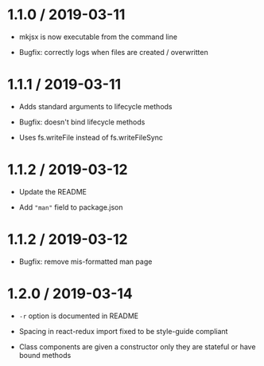 # 1.1.0 / 2019-03-11

- mkjsx is now executable from the command line

- Bugfix: correctly logs when files are created / overwritten

# 1.1.1 / 2019-03-11

- Adds standard arguments to lifecycle methods

- Bugfix: doesn't bind lifecycle methods

- Uses fs.writeFile instead of fs.writeFileSync

# 1.1.2 / 2019-03-12

- Update the README

- Add `"man"` field to package.json

# 1.1.2 / 2019-03-12

- Bugfix: remove mis-formatted man page

# 1.2.0 / 2019-03-14

- `-r` option is documented in README

- Spacing in react-redux import fixed to be style-guide compliant

- Class components are given a constructor only they are stateful or have bound methods